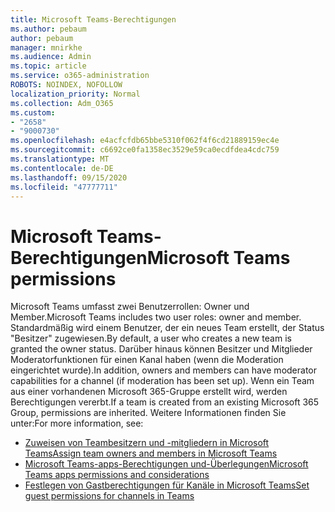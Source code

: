 ```yaml
---
title: Microsoft Teams-Berechtigungen
ms.author: pebaum
author: pebaum
manager: mnirkhe
ms.audience: Admin
ms.topic: article
ms.service: o365-administration
ROBOTS: NOINDEX, NOFOLLOW
localization_priority: Normal
ms.collection: Adm_O365
ms.custom:
- "2658"
- "9000730"
ms.openlocfilehash: e4acfcfdb65bbe5310f062f4f6cd21889159ec4e
ms.sourcegitcommit: c6692ce0fa1358ec3529e59ca0ecdfdea4cdc759
ms.translationtype: MT
ms.contentlocale: de-DE
ms.lasthandoff: 09/15/2020
ms.locfileid: "47777711"
---
```

# <a name="microsoft-teams-permissions"></a><span data-ttu-id="aacd4-102">Microsoft Teams-Berechtigungen</span><span class="sxs-lookup"><span data-stu-id="aacd4-102">Microsoft Teams permissions</span></span>

<span data-ttu-id="aacd4-103">Microsoft Teams umfasst zwei Benutzerrollen: Owner und Member.</span><span class="sxs-lookup"><span data-stu-id="aacd4-103">Microsoft Teams includes two user roles: owner and member.</span></span> <span data-ttu-id="aacd4-104">Standardmäßig wird einem Benutzer, der ein neues Team erstellt, der Status "Besitzer" zugewiesen.</span><span class="sxs-lookup"><span data-stu-id="aacd4-104">By default, a user who creates a new team is granted the owner status.</span></span> <span data-ttu-id="aacd4-105">Darüber hinaus können Besitzer und Mitglieder Moderatorfunktionen für einen Kanal haben (wenn die Moderation eingerichtet wurde).</span><span class="sxs-lookup"><span data-stu-id="aacd4-105">In addition, owners and members can have moderator capabilities for a channel (if moderation has been set up).</span></span> <span data-ttu-id="aacd4-106">Wenn ein Team aus einer vorhandenen Microsoft 365-Gruppe erstellt wird, werden Berechtigungen vererbt.</span><span class="sxs-lookup"><span data-stu-id="aacd4-106">If a team is created from an existing Microsoft 365 Group, permissions are inherited.</span></span> <span data-ttu-id="aacd4-107">Weitere Informationen finden Sie unter:</span><span class="sxs-lookup"><span data-stu-id="aacd4-107">For more information, see:</span></span>

- [<span data-ttu-id="aacd4-108">Zuweisen von Teambesitzern und -mitgliedern in Microsoft Teams</span><span class="sxs-lookup"><span data-stu-id="aacd4-108">Assign team owners and members in Microsoft Teams</span></span>](https://docs.microsoft.com/microsoftteams/assign-roles-permissions)
- [<span data-ttu-id="aacd4-109">Microsoft Teams-apps-Berechtigungen und-Überlegungen</span><span class="sxs-lookup"><span data-stu-id="aacd4-109">Microsoft Teams apps permissions and considerations</span></span>](https://docs.microsoft.com/microsoftteams/app-permissions)
- [<span data-ttu-id="aacd4-110">Festlegen von Gastberechtigungen für Kanäle in Microsoft Teams</span><span class="sxs-lookup"><span data-stu-id="aacd4-110">Set guest permissions for channels in Teams</span></span>](https://support.office.com/article/4756c468-2746-4bfd-a582-736d55fcc169)
